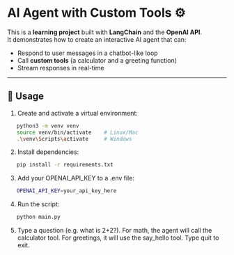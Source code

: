 # AI Agent with Custom Tools ⚙️  

This is a **learning project** built with **LangChain** and the **OpenAI API**.  
It demonstrates how to create an interactive AI agent that can:  
- Respond to user messages in a chatbot-like loop  
- Call **custom tools** (a calculator and a greeting function)  
- Stream responses in real-time  

---

## 🚀 Usage  

1. Create and activate a virtual environment:
```bash
   python3 -m venv venv
   source venv/bin/activate    # Linux/Mac
   .\venv\Scripts\activate     # Windows
```

2. Install dependencies:
```bash
   pip install -r requirements.txt
```

3. Add your OPENAI_API_KEY to a .env file:
```bash
   OPENAI_API_KEY=your_api_key_here
```

4. Run the script:
```bash
   python main.py
```

5. Type a question (e.g. what is 2+2?).
For math, the agent will call the calculator tool.
For greetings, it will use the say_hello tool.
Type quit to exit.